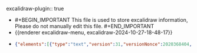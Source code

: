 excalidraw-plugin:: true

- #+BEGIN_IMPORTANT
  This file is used to store excalidraw information, Please do not manually edit this file.
  #+END_IMPORTANT
- {{renderer excalidraw-menu, excalidraw-2024-10-27-18-48-17}}
- ```json
  {"elements":[{"type":"text","version":31,"versionNonce":2020368404,"isDeleted":false,"id":"oYu3EfBcV2v5zopahKB2p","fillStyle":"solid","strokeWidth":2,"strokeStyle":"solid","roughness":1,"opacity":100,"angle":0,"x":887,"y":106,"strokeColor":"#1e1e1e","backgroundColor":"transparent","width":89.68435668945312,"height":35,"seed":1328847252,"groupIds":[],"frameId":null,"roundness":null,"boundElements":[],"updated":1730036158950,"link":null,"locked":false,"fontSize":28,"fontFamily":1,"text":"Ansible","textAlign":"left","verticalAlign":"top","containerId":null,"originalText":"Ansible","lineHeight":1.25,"baseline":25},{"type":"text","version":29,"versionNonce":1306100140,"isDeleted":false,"id":"-O8YZX0PVkl_a2ZbMKVT_","fillStyle":"solid","strokeWidth":2,"strokeStyle":"solid","roughness":1,"opacity":100,"angle":0,"x":761,"y":181,"strokeColor":"#1e1e1e","backgroundColor":"transparent","width":117.55987548828125,"height":25,"seed":1130037804,"groupIds":[],"frameId":null,"roundness":null,"boundElements":[],"updated":1730036153974,"link":null,"locked":false,"fontSize":20,"fontFamily":1,"text":"Ansible Core","textAlign":"left","verticalAlign":"top","containerId":null,"originalText":"Ansible Core","lineHeight":1.25,"baseline":18},{"type":"text","version":25,"versionNonce":152333356,"isDeleted":false,"id":"nbNRVi9-sdAJvQUC4ID8a","fillStyle":"solid","strokeWidth":2,"strokeStyle":"solid","roughness":1,"opacity":100,"angle":0,"x":974,"y":175,"strokeColor":"#1e1e1e","backgroundColor":"transparent","width":102.41989135742188,"height":25,"seed":1816133548,"groupIds":[],"frameId":null,"roundness":null,"boundElements":[],"updated":1730036153974,"link":null,"locked":false,"fontSize":20,"fontFamily":1,"text":"Collections","textAlign":"left","verticalAlign":"top","containerId":null,"originalText":"Collections","lineHeight":1.25,"baseline":18},{"type":"text","version":58,"versionNonce":579733164,"isDeleted":false,"id":"Gv2e4ud08HXN1QrXYmh1P","fillStyle":"solid","strokeWidth":2,"strokeStyle":"solid","roughness":1,"opacity":100,"angle":0,"x":989,"y":214,"strokeColor":"#1e1e1e","backgroundColor":"transparent","width":71.39993286132812,"height":150,"seed":1146261396,"groupIds":[],"frameId":null,"roundness":null,"boundElements":[],"updated":1730036153974,"link":null,"locked":false,"fontSize":20,"fontFamily":1,"text":"aws\nazure\ngoogle\nwindows\ncisco\njuniper","textAlign":"left","verticalAlign":"top","containerId":null,"originalText":"aws\nazure\ngoogle\nwindows\ncisco\njuniper","lineHeight":1.25,"baseline":143},{"type":"text","version":49,"versionNonce":1055936812,"isDeleted":false,"id":"0jMbwgARx3Yw3WIUmrqEq","fillStyle":"solid","strokeWidth":2,"strokeStyle":"solid","roughness":1,"opacity":100,"angle":0,"x":1103,"y":215,"strokeColor":"#1e1e1e","backgroundColor":"transparent","width":76.5198974609375,"height":75,"seed":882531092,"groupIds":[],"frameId":null,"roundness":null,"boundElements":[],"updated":1730036153974,"link":null,"locked":false,"fontSize":20,"fontFamily":1,"text":"modules\nroles\nlibraries","textAlign":"left","verticalAlign":"top","containerId":null,"originalText":"modules\nroles\nlibraries","lineHeight":1.25,"baseline":68},{"type":"text","version":8,"versionNonce":612570260,"isDeleted":false,"id":"LUKILRYsoy_rejtCjMU0x","fillStyle":"solid","strokeWidth":2,"strokeStyle":"solid","roughness":1,"opacity":100,"angle":0,"x":702,"y":513,"strokeColor":"#1e1e1e","backgroundColor":"transparent","width":64.0599365234375,"height":25,"seed":811309740,"groupIds":[],"frameId":null,"roundness":null,"boundElements":[],"updated":1730036597551,"link":null,"locked":false,"fontSize":20,"fontFamily":1,"text":"Ansible","textAlign":"left","verticalAlign":"top","containerId":null,"originalText":"Ansible","lineHeight":1.25,"baseline":18},{"type":"text","version":23,"versionNonce":1079031444,"isDeleted":false,"id":"H--UVEE8u46hzVvxH74Uo","fillStyle":"solid","strokeWidth":2,"strokeStyle":"solid","roughness":1,"opacity":100,"angle":0,"x":894,"y":589,"strokeColor":"#1e1e1e","backgroundColor":"transparent","width":126.01985168457031,"height":25,"seed":546368788,"groupIds":[],"frameId":null,"roundness":null,"boundElements":[{"id":"eUenMsvwWRCBy7sY1FQ3L","type":"arrow"}],"updated":1730036638327,"link":null,"locked":false,"fontSize":20,"fontFamily":1,"text":"playbook.yaml","textAlign":"left","verticalAlign":"top","containerId":null,"originalText":"playbook.yaml","lineHeight":1.25,"baseline":18},{"type":"text","version":35,"versionNonce":980913044,"isDeleted":false,"id":"Fs1epJ42Fyym640NytfvW","fillStyle":"solid","strokeWidth":2,"strokeStyle":"solid","roughness":1,"opacity":100,"angle":0,"x":659,"y":544,"strokeColor":"#1e1e1e","backgroundColor":"transparent","width":152.39981079101562,"height":25,"seed":278435988,"groupIds":[],"frameId":null,"roundness":null,"boundElements":[{"id":"eUenMsvwWRCBy7sY1FQ3L","type":"arrow"}],"updated":1730036638326,"link":null,"locked":false,"fontSize":20,"fontFamily":1,"text":"ansible-playbook","textAlign":"left","verticalAlign":"top","containerId":null,"originalText":"ansible-playbook","lineHeight":1.25,"baseline":18},{"type":"arrow","version":10,"versionNonce":2082152852,"isDeleted":false,"id":"eUenMsvwWRCBy7sY1FQ3L","fillStyle":"solid","strokeWidth":1,"strokeStyle":"dashed","roughness":1,"opacity":100,"angle":0,"x":815,"y":555,"strokeColor":"#1e1e1e","backgroundColor":"transparent","width":68,"height":38,"seed":2060434988,"groupIds":[],"frameId":null,"roundness":{"type":2},"boundElements":[],"updated":1730036640654,"link":null,"locked":false,"startBinding":{"elementId":"Fs1epJ42Fyym640NytfvW","focus":-0.8368236339510763,"gap":3.600189208984375},"endBinding":{"elementId":"H--UVEE8u46hzVvxH74Uo","focus":-0.6886921762360391,"gap":11},"lastCommittedPoint":null,"startArrowhead":null,"endArrowhead":"arrow","points":[[0,0],[68,38]]},{"type":"text","version":25,"versionNonce":54241556,"isDeleted":false,"id":"5Qnvrznu_C1YMPoaAO_Qq","fillStyle":"solid","strokeWidth":1,"strokeStyle":"dashed","roughness":1,"opacity":100,"angle":0,"x":922,"y":623,"strokeColor":"#1e1e1e","backgroundColor":"transparent","width":73.5399169921875,"height":50,"seed":1468593836,"groupIds":[],"frameId":null,"roundness":null,"boundElements":[],"updated":1730036661599,"link":null,"locked":false,"fontSize":20,"fontFamily":1,"text":"modules\nroles","textAlign":"left","verticalAlign":"top","containerId":null,"originalText":"modules\nroles","lineHeight":1.25,"baseline":43},{"type":"text","version":20,"versionNonce":180074668,"isDeleted":false,"id":"OwgLoSM7yyocJuFyb5ahX","fillStyle":"solid","strokeWidth":1,"strokeStyle":"dashed","roughness":1,"opacity":100,"angle":0,"x":1081,"y":591,"strokeColor":"#e03131","backgroundColor":"transparent","width":120.33987426757812,"height":25,"seed":1621279148,"groupIds":[],"frameId":null,"roundness":null,"boundElements":[],"updated":1730036724864,"link":null,"locked":false,"fontSize":20,"fontFamily":1,"text":"dependencies","textAlign":"left","verticalAlign":"top","containerId":null,"originalText":"dependencies","lineHeight":1.25,"baseline":18},{"type":"text","version":20,"versionNonce":683484844,"isDeleted":false,"id":"0P5kFapk32snLcM9IIp6w","fillStyle":"solid","strokeWidth":1,"strokeStyle":"dashed","roughness":1,"opacity":100,"angle":0,"x":1119,"y":662,"strokeColor":"#1e1e1e","backgroundColor":"transparent","width":25.219970703125,"height":25,"seed":216171284,"groupIds":[],"frameId":null,"roundness":null,"boundElements":[{"id":"0b_yprns995fpLRzUsSu2","type":"arrow"},{"id":"tZQA_a7MfxM02nA0PlhnK","type":"arrow"}],"updated":1730036863641,"link":null,"locked":false,"fontSize":20,"fontFamily":1,"text":"lib1","textAlign":"left","verticalAlign":"top","containerId":null,"originalText":"lib1","lineHeight":1.25,"baseline":18},{"type":"text","version":24,"versionNonce":364498580,"isDeleted":false,"id":"RV0xzHhV1-tYRZvgq8VCT","fillStyle":"solid","strokeWidth":1,"strokeStyle":"dashed","roughness":1,"opacity":100,"angle":0,"x":925,"y":705,"strokeColor":"#1e1e1e","backgroundColor":"transparent","width":68.09992980957031,"height":25,"seed":296907948,"groupIds":[],"frameId":null,"roundness":null,"boundElements":[{"id":"0b_yprns995fpLRzUsSu2","type":"arrow"}],"updated":1730036772272,"link":null,"locked":false,"fontSize":20,"fontFamily":1,"text":"module1","textAlign":"left","verticalAlign":"top","containerId":null,"originalText":"module1","lineHeight":1.25,"baseline":18},{"type":"arrow","version":39,"versionNonce":740178324,"isDeleted":false,"id":"0b_yprns995fpLRzUsSu2","fillStyle":"solid","strokeWidth":1,"strokeStyle":"dashed","roughness":1,"opacity":100,"angle":0,"x":1001,"y":715.5072570787086,"strokeColor":"#1e1e1e","backgroundColor":"transparent","width":109,"height":32.98871658005112,"seed":639305108,"groupIds":[],"frameId":null,"roundness":{"type":2},"boundElements":[],"updated":1730036772275,"link":null,"locked":false,"startBinding":{"elementId":"RV0xzHhV1-tYRZvgq8VCT","focus":0.4711366510465275,"gap":7.9000701904296875},"endBinding":{"elementId":"0P5kFapk32snLcM9IIp6w","focus":-0.09060241159812717,"gap":9},"lastCommittedPoint":null,"startArrowhead":null,"endArrowhead":"arrow","points":[[0,0],[109,-32.98871658005112]]},{"type":"text","version":18,"versionNonce":2096643092,"isDeleted":false,"id":"bgG_2ZvOTeRTEzeWECcC-","fillStyle":"solid","strokeWidth":1,"strokeStyle":"dashed","roughness":1,"opacity":100,"angle":0,"x":928,"y":796,"strokeColor":"#1e1e1e","backgroundColor":"transparent","width":78.99992370605469,"height":25,"seed":1398944276,"groupIds":[],"frameId":null,"roundness":null,"boundElements":[{"id":"Eg_xOXiN2GLahr9TJYSab","type":"arrow"}],"updated":1730036852948,"link":null,"locked":false,"fontSize":20,"fontFamily":1,"text":"module1.1","textAlign":"left","verticalAlign":"top","containerId":null,"originalText":"module1.1","lineHeight":1.25,"baseline":18},{"type":"text","version":8,"versionNonce":744303020,"isDeleted":false,"id":"0cVW8CQWIidB9ATr-2GJI","fillStyle":"solid","strokeWidth":1,"strokeStyle":"dashed","roughness":1,"opacity":100,"angle":0,"x":1132,"y":716,"strokeColor":"#1e1e1e","backgroundColor":"transparent","width":36.119964599609375,"height":25,"seed":819316524,"groupIds":[],"frameId":null,"roundness":null,"boundElements":[{"id":"Eg_xOXiN2GLahr9TJYSab","type":"arrow"}],"updated":1730036835098,"link":null,"locked":false,"fontSize":20,"fontFamily":1,"text":"lib1.1","textAlign":"left","verticalAlign":"top","containerId":null,"originalText":"lib1.1","lineHeight":1.25,"baseline":18},{"type":"arrow","version":22,"versionNonce":901728020,"isDeleted":false,"id":"Eg_xOXiN2GLahr9TJYSab","fillStyle":"solid","strokeWidth":1,"strokeStyle":"dashed","roughness":1,"opacity":100,"angle":0,"x":1014,"y":806.4819950074391,"strokeColor":"#1e1e1e","backgroundColor":"transparent","width":110,"height":68.0792271988712,"seed":2073345428,"groupIds":[],"frameId":null,"roundness":{"type":2},"boundElements":[],"updated":1730036852949,"link":null,"locked":false,"startBinding":{"elementId":"bgG_2ZvOTeRTEzeWECcC-","focus":0.7236710098563275,"gap":7.0000762939453125},"endBinding":{"elementId":"0cVW8CQWIidB9ATr-2GJI","focus":0.2629435448428006,"gap":8},"lastCommittedPoint":null,"startArrowhead":null,"endArrowhead":"arrow","points":[[0,0],[110,-68.0792271988712]]},{"type":"text","version":16,"versionNonce":793813420,"isDeleted":false,"id":"bc58VxlES69zaLDsi30e5","fillStyle":"solid","strokeWidth":1,"strokeStyle":"dashed","roughness":1,"opacity":100,"angle":0,"x":926,"y":750,"strokeColor":"#1e1e1e","backgroundColor":"transparent","width":76.919921875,"height":25,"seed":1246814740,"groupIds":[],"frameId":null,"roundness":null,"boundElements":[{"id":"tZQA_a7MfxM02nA0PlhnK","type":"arrow"}],"updated":1730036863640,"link":null,"locked":false,"fontSize":20,"fontFamily":1,"text":"module2","textAlign":"left","verticalAlign":"top","containerId":null,"originalText":"module2","lineHeight":1.25,"baseline":18},{"type":"arrow","version":7,"versionNonce":1856474156,"isDeleted":false,"id":"tZQA_a7MfxM02nA0PlhnK","fillStyle":"solid","strokeWidth":1,"strokeStyle":"dashed","roughness":1,"opacity":100,"angle":0,"x":1010,"y":759,"strokeColor":"#1e1e1e","backgroundColor":"transparent","width":107,"height":72,"seed":1996307988,"groupIds":[],"frameId":null,"roundness":{"type":2},"boundElements":[],"updated":1730036863641,"link":null,"locked":false,"startBinding":{"elementId":"bc58VxlES69zaLDsi30e5","focus":0.7072445957077659,"gap":7.080078125},"endBinding":{"elementId":"0P5kFapk32snLcM9IIp6w","focus":-0.12718386263003365,"gap":2},"lastCommittedPoint":null,"startArrowhead":null,"endArrowhead":"arrow","points":[[0,0],[107,-72]]},{"type":"text","version":48,"versionNonce":87550124,"isDeleted":false,"id":"sB2zRo9M59o54JY07f47r","fillStyle":"solid","strokeWidth":1,"strokeStyle":"dashed","roughness":1,"opacity":100,"angle":0,"x":1077,"y":556,"strokeColor":"#1e1e1e","backgroundColor":"transparent","width":270.5596923828125,"height":25,"seed":1401058580,"groupIds":[],"frameId":null,"roundness":null,"boundElements":[],"updated":1730036920450,"link":null,"locked":false,"fontSize":20,"fontFamily":1,"text":"Python Virtual Environments","textAlign":"left","verticalAlign":"top","containerId":null,"originalText":"Python Virtual Environments","lineHeight":1.25,"baseline":18},{"type":"text","version":14,"versionNonce":137108268,"isDeleted":false,"id":"GGwXEFMKjgtav3yn5sucL","fillStyle":"solid","strokeWidth":1,"strokeStyle":"dashed","roughness":1,"opacity":100,"angle":0,"x":1398,"y":422,"strokeColor":"#1e1e1e","backgroundColor":"transparent","width":132.9398651123047,"height":25,"seed":10080404,"groupIds":[],"frameId":null,"roundness":null,"boundElements":[],"updated":1730037037921,"link":null,"locked":false,"fontSize":20,"fontFamily":1,"text":"Ansible Tower","textAlign":"left","verticalAlign":"top","containerId":null,"originalText":"Ansible Tower","lineHeight":1.25,"baseline":18},{"type":"text","version":36,"versionNonce":1983479596,"isDeleted":false,"id":"S6aEC6QJ8_qEQznLtPf8a","fillStyle":"solid","strokeWidth":1,"strokeStyle":"dashed","roughness":1,"opacity":100,"angle":0,"x":1366,"y":478,"strokeColor":"#1e1e1e","backgroundColor":"transparent","width":214.07977294921875,"height":25,"seed":1627871916,"groupIds":[],"frameId":null,"roundness":null,"boundElements":[],"updated":1730037335273,"link":null,"locked":false,"fontSize":20,"fontFamily":1,"text":"Execution Environment","textAlign":"left","verticalAlign":"top","containerId":null,"originalText":"Execution Environment","lineHeight":1.25,"baseline":18},{"type":"text","version":22,"versionNonce":1054400556,"isDeleted":false,"id":"Ikt1Sr55vOJ2--GCvXjLi","fillStyle":"solid","strokeWidth":1,"strokeStyle":"dashed","roughness":1,"opacity":100,"angle":0,"x":1421,"y":508,"strokeColor":"#1e1e1e","backgroundColor":"transparent","width":99.21989440917969,"height":25,"seed":1474248364,"groupIds":[],"frameId":null,"roundness":null,"boundElements":[],"updated":1730037353696,"link":null,"locked":false,"fontSize":20,"fontFamily":1,"text":"containers","textAlign":"left","verticalAlign":"top","containerId":null,"originalText":"containers","lineHeight":1.25,"baseline":18}],"files":{},"appState":{"gridSize":null,"viewBackgroundColor":"#ffffff","zoom":{"value":1},"offsetTop":20,"offsetLeft":0,"scrollX":0,"scrollY":0,"viewModeEnabled":false,"zenModeEnabled":false}}
  ```